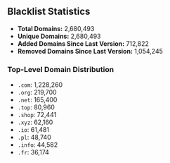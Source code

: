## Blacklist Statistics

- **Total Domains:** 2,680,493
- **Unique Domains:** 2,680,493
- **Added Domains Since Last Version:** 712,822
- **Removed Domains Since Last Version:** 1,054,245

### Top-Level Domain Distribution

-  `.com`: 1,228,260
-  `.org`: 219,700
-  `.net`: 165,400
-  `.top`: 80,960
-  `.shop`: 72,441
-  `.xyz`: 62,160
-  `.io`: 61,481
-  `.pl`: 48,740
-  `.info`: 44,582
-  `.fr`: 36,174
